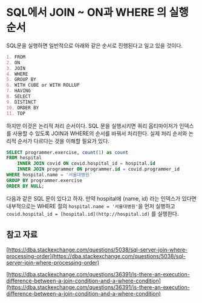 # SQL에서 JOIN ~ ON과 WHERE 의 실행 순서

SQL문을 실행하면 일반적으로 아래와 같은 순서로 진행된다고 일고 있을 것이다.

```markdown
1. FROM
2. ON
3. JOIN
4. WHERE
5. GROUP BY
6. WITH CUBE or WITH ROLLUP
7. HAVING
8. SELECT
9. DISTINCT
10. ORDER BY
11. TOP
```

하지만 이것은 논리적 처리 순서이다. SQL 문을 실행시키면 쿼리 옵티마이저가 인덱스를 사용할 수 있도록 JOIN과 WHERE의 순서를 바꿔서 처리한다. 실제 처리 순서와 논리적 순서가 다르다는 것을 이해할 필요가 있다.

```sql
SELECT programmer.exercise, count(1) as count
FROM hospital
    INNER JOIN covid ON covid.hospital_id = hospital.id
    INNER JOIN programmer ON programmer.id = covid.programmer_id
WHERE hospital.name = '서울대병원'
GROUP BY programmer.exercise
ORDER BY NULL;
```

다음과 같은 SQL 문이 있다고 하자. 만약 hospital에 (name, id) 라는 인덱스가 있다면 내부적으로는 WHERE 절의 `hospital.name = '서울대병원'`을 먼저 실행하고 `covid.hospital_id = [hospital.id](http://hospital.id)` 를 실행한다.

## 참고 자료

[https://dba.stackexchange.com/questions/5038/sql-server-join-where-processing-order](https://dba.stackexchange.com/questions/5038/sql-server-join-where-processing-order)

[https://dba.stackexchange.com/questions/36391/is-there-an-execution-difference-between-a-join-condition-and-a-where-condition](https://dba.stackexchange.com/questions/36391/is-there-an-execution-difference-between-a-join-condition-and-a-where-condition)